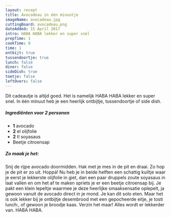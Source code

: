 ```yaml
---
layout: recept
title: Avocadeau in één minuutje
imageName: avocadeau.jpg
cuttingBoard: avocadeau.png
dateAdded: 15 April 2017
intro: HABA HABA lekker en super snel
prepTime: 1
cookTime: 0
time: 1
ontbijt: true
tussendoortje: true
lunch: false
diner: false
sideDish: true
toetje: false
leftOvers: false
---
```


Dit cadeautje is altijd goed. Het is namelijk HABA HABA lekker en super snel. In één minuut heb je een heerlijk ontbijtje, tussendoortje of side dish.

##### Ingrediënten voor <span class="personen">2</span> personen
* <b>1</b> avocado
* <b>2</b> el olijfolie
* <b>2</b> tl soyasaus
* Beetje citroensap

##### Zo maak je het:
Snij de rijpe avocado doormidden.
Hak met je mes in de pit en draai. Zo hop je de pit er zo uit. Hoppá!
Nu heb je in beide helften een schattig kuiltje waar je eerst je lekkerste olijfolie in giet, dan een paar druppels zoute soyasaus in laat vallen en om het af te maken spriets je er een beetje citroensap bij. Je pakt een klein lepeltje waarmee je deze heerlijke smaaksensatie oplepelt, ja gewoon vanuit de avocado direct in je mond. Je kan dit solo eten. Maar het is ook lekker bij je ontbijtje desembrood met een gepocheerde eitje, je tosti lunch:, of gewoon je broodje kaas. Verzin het maar! Alles wordt er lekkerder van. HABA HABA.
